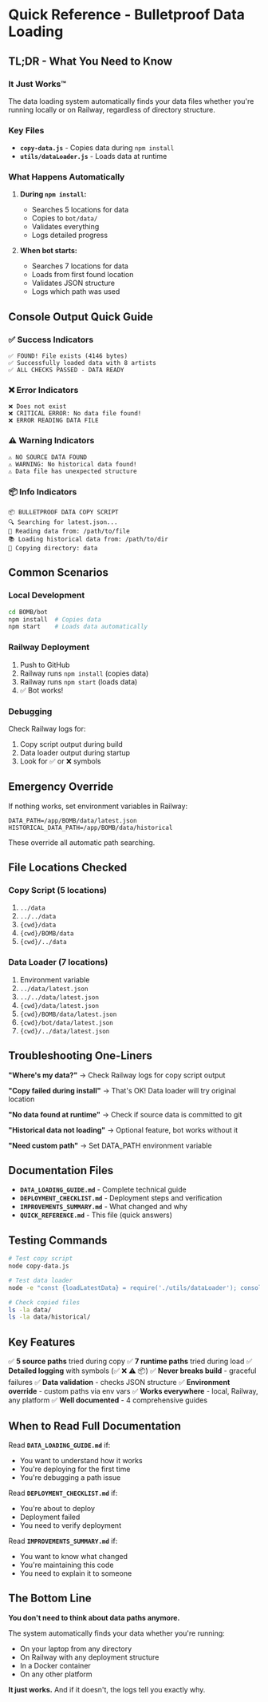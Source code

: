 # Quick Reference - Bulletproof Data Loading

## TL;DR - What You Need to Know

### It Just Works™
The data loading system automatically finds your data files whether you're running locally or on Railway, regardless of directory structure.

### Key Files
- **`copy-data.js`** - Copies data during `npm install`
- **`utils/dataLoader.js`** - Loads data at runtime

### What Happens Automatically

1. **During `npm install`:**
   - Searches 5 locations for data
   - Copies to `bot/data/`
   - Validates everything
   - Logs detailed progress

2. **When bot starts:**
   - Searches 7 locations for data
   - Loads from first found location
   - Validates JSON structure
   - Logs which path was used

## Console Output Quick Guide

### ✅ Success Indicators
```
✅ FOUND! File exists (4146 bytes)
✅ Successfully loaded data with 8 artists
✅ ALL CHECKS PASSED - DATA READY
```

### ❌ Error Indicators
```
❌ Does not exist
❌ CRITICAL ERROR: No data file found!
❌ ERROR READING DATA FILE
```

### ⚠️ Warning Indicators
```
⚠️ NO SOURCE DATA FOUND
⚠️ WARNING: No historical data found!
⚠️ Data file has unexpected structure
```

### 📦 Info Indicators
```
📦 BULLETPROOF DATA COPY SCRIPT
🔍 Searching for latest.json...
📖 Reading data from: /path/to/file
📚 Loading historical data from: /path/to/dir
📁 Copying directory: data
```

## Common Scenarios

### Local Development
```bash
cd BOMB/bot
npm install  # Copies data
npm start    # Loads data automatically
```

### Railway Deployment
1. Push to GitHub
2. Railway runs `npm install` (copies data)
3. Railway runs `npm start` (loads data)
4. ✅ Bot works!

### Debugging
Check Railway logs for:
1. Copy script output during build
2. Data loader output during startup
3. Look for ✅ or ❌ symbols

## Emergency Override

If nothing works, set environment variables in Railway:

```
DATA_PATH=/app/BOMB/data/latest.json
HISTORICAL_DATA_PATH=/app/BOMB/data/historical
```

These override all automatic path searching.

## File Locations Checked

### Copy Script (5 locations)
1. `../data`
2. `../../data`
3. `{cwd}/data`
4. `{cwd}/BOMB/data`
5. `{cwd}/../data`

### Data Loader (7 locations)
1. Environment variable
2. `../data/latest.json`
3. `../../data/latest.json`
4. `{cwd}/data/latest.json`
5. `{cwd}/BOMB/data/latest.json`
6. `{cwd}/bot/data/latest.json`
7. `{cwd}/../data/latest.json`

## Troubleshooting One-Liners

**"Where's my data?"**
→ Check Railway logs for copy script output

**"Copy failed during install"**
→ That's OK! Data loader will try original location

**"No data found at runtime"**
→ Check if source data is committed to git

**"Historical data not loading"**
→ Optional feature, bot works without it

**"Need custom path"**
→ Set DATA_PATH environment variable

## Documentation Files

- **`DATA_LOADING_GUIDE.md`** - Complete technical guide
- **`DEPLOYMENT_CHECKLIST.md`** - Deployment steps and verification
- **`IMPROVEMENTS_SUMMARY.md`** - What changed and why
- **`QUICK_REFERENCE.md`** - This file (quick answers)

## Testing Commands

```bash
# Test copy script
node copy-data.js

# Test data loader
node -e "const {loadLatestData} = require('./utils/dataLoader'); console.log(loadLatestData());"

# Check copied files
ls -la data/
ls -la data/historical/
```

## Key Features

✅ **5 source paths** tried during copy
✅ **7 runtime paths** tried during load
✅ **Detailed logging** with symbols (✅ ❌ ⚠️ 📦)
✅ **Never breaks build** - graceful failures
✅ **Data validation** - checks JSON structure
✅ **Environment override** - custom paths via env vars
✅ **Works everywhere** - local, Railway, any platform
✅ **Well documented** - 4 comprehensive guides

## When to Read Full Documentation

Read **`DATA_LOADING_GUIDE.md`** if:
- You want to understand how it works
- You're deploying for the first time
- You're debugging a path issue

Read **`DEPLOYMENT_CHECKLIST.md`** if:
- You're about to deploy
- Deployment failed
- You need to verify deployment

Read **`IMPROVEMENTS_SUMMARY.md`** if:
- You want to know what changed
- You're maintaining this code
- You need to explain it to someone

## The Bottom Line

**You don't need to think about data paths anymore.**

The system automatically finds your data whether you're running:
- On your laptop from any directory
- On Railway with any deployment structure
- In a Docker container
- On any other platform

**It just works.** And if it doesn't, the logs tell you exactly why.
